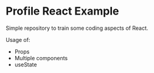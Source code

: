 # Profile React Example

Simple repository to train some coding aspects of React.

Usage of: 
<ul>
<li>Props</li>
<li>Multiple components</li>
  <li> useState </li>
